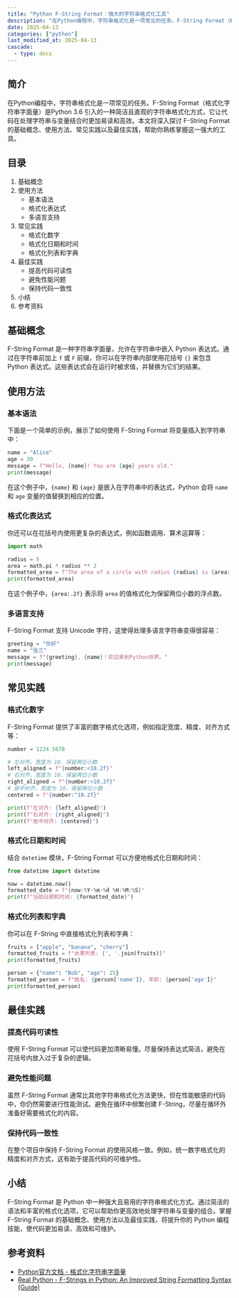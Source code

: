 ```yaml
---
title: "Python F-String Format：强大的字符串格式化工具"
description: "在Python编程中，字符串格式化是一项常见的任务。F-String Format（格式化字符串字面量）是Python 3.6 引入的一种简洁且直观的字符串格式化方式，它让代码在处理字符串与变量结合时更加易读和高效。本文将深入探讨 F-String Format 的基础概念、使用方法、常见实践以及最佳实践，帮助你熟练掌握这一强大的工具。"
date: 2025-04-13
categories: ["python"]
last_modified_at: 2025-04-13
cascade:
  - type: docs
---
```



## 简介
在Python编程中，字符串格式化是一项常见的任务。F-String Format（格式化字符串字面量）是Python 3.6 引入的一种简洁且直观的字符串格式化方式，它让代码在处理字符串与变量结合时更加易读和高效。本文将深入探讨 F-String Format 的基础概念、使用方法、常见实践以及最佳实践，帮助你熟练掌握这一强大的工具。

<!-- more -->
## 目录
1. 基础概念
2. 使用方法
    - 基本语法
    - 格式化表达式
    - 多语言支持
3. 常见实践
    - 格式化数字
    - 格式化日期和时间
    - 格式化列表和字典
4. 最佳实践
    - 提高代码可读性
    - 避免性能问题
    - 保持代码一致性
5. 小结
6. 参考资料

## 基础概念
F-String Format 是一种字符串字面量，允许在字符串中嵌入 Python 表达式。通过在字符串前加上 `f` 或 `F` 前缀，你可以在字符串内部使用花括号 `{}` 来包含 Python 表达式。这些表达式会在运行时被求值，并替换为它们的结果。

## 使用方法

### 基本语法
下面是一个简单的示例，展示了如何使用 F-String Format 将变量插入到字符串中：

```python
name = "Alice"
age = 30
message = f"Hello, {name}! You are {age} years old."
print(message)
```

在这个例子中，`{name}` 和 `{age}` 是嵌入在字符串中的表达式，Python 会将 `name` 和 `age` 变量的值替换到相应的位置。

### 格式化表达式
你还可以在花括号内使用更复杂的表达式，例如函数调用、算术运算等：

```python
import math

radius = 5
area = math.pi * radius ** 2
formatted_area = f"The area of a circle with radius {radius} is {area:.2f}"
print(formatted_area)
```

在这个例子中，`{area:.2f}` 表示将 `area` 的值格式化为保留两位小数的浮点数。

### 多语言支持
F-String Format 支持 Unicode 字符，这使得处理多语言字符串变得很容易：

```python
greeting = "你好"
name = "张三"
message = f"{greeting}, {name}！欢迎来到Python世界。"
print(message)
```

## 常见实践

### 格式化数字
F-String Format 提供了丰富的数字格式化选项，例如指定宽度、精度、对齐方式等：

```python
number = 1234.5678

# 左对齐，宽度为 10，保留两位小数
left_aligned = f"{number:<10.2f}"
# 右对齐，宽度为 10，保留两位小数
right_aligned = f"{number:>10.2f}"
# 居中对齐，宽度为 10，保留两位小数
centered = f"{number:^10.2f}"

print(f"左对齐: {left_aligned}")
print(f"右对齐: {right_aligned}")
print(f"居中对齐: {centered}")
```

### 格式化日期和时间
结合 `datetime` 模块，F-String Format 可以方便地格式化日期和时间：

```python
from datetime import datetime

now = datetime.now()
formatted_date = f"{now:%Y-%m-%d %H:%M:%S}"
print(f"当前日期和时间: {formatted_date}")
```

### 格式化列表和字典
你可以在 F-String 中直接格式化列表和字典：

```python
fruits = ["apple", "banana", "cherry"]
formatted_fruits = f"水果列表: {', '.join(fruits)}"
print(formatted_fruits)

person = {"name": "Bob", "age": 25}
formatted_person = f"姓名: {person['name']}, 年龄: {person['age']}"
print(formatted_person)
```

## 最佳实践

### 提高代码可读性
使用 F-String Format 可以使代码更加清晰易懂。尽量保持表达式简洁，避免在花括号内放入过于复杂的逻辑。

### 避免性能问题
虽然 F-String Format 通常比其他字符串格式化方法更快，但在性能敏感的代码中，你仍然需要进行性能测试。避免在循环中频繁创建 F-String，尽量在循环外准备好需要格式化的内容。

### 保持代码一致性
在整个项目中保持 F-String Format 的使用风格一致。例如，统一数字格式化的精度和对齐方式，这有助于提高代码的可维护性。

## 小结
F-String Format 是 Python 中一种强大且易用的字符串格式化方式。通过简洁的语法和丰富的格式化选项，它可以帮助你更高效地处理字符串与变量的组合。掌握 F-String Format 的基础概念、使用方法以及最佳实践，将提升你的 Python 编程技能，使代码更加易读、高效和可维护。

## 参考资料
- [Python官方文档 - 格式化字符串字面量](https://docs.python.org/3/reference/lexical_analysis.html#f-strings)
- [Real Python - F-Strings in Python: An Improved String Formatting Syntax (Guide)](https://realpython.com/python-f-strings/)